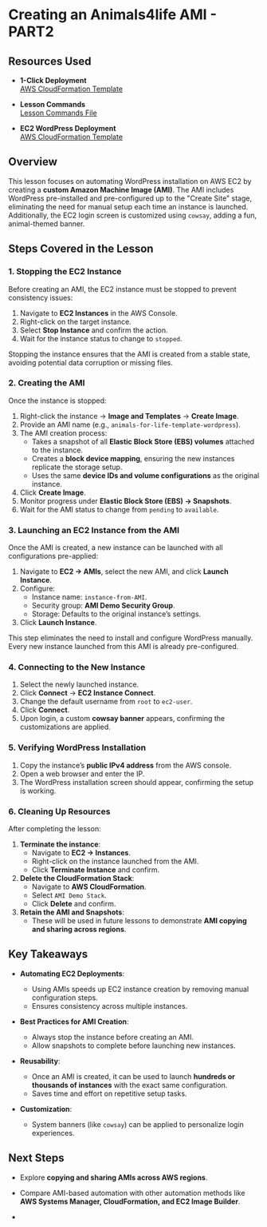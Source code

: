 # Creating an Animals4life AMI - PART2

## Resources Used

- **1-Click Deployment**  
  [AWS CloudFormation Template](https://console.aws.amazon.com/cloudformation/home?region=us-east-1#/stacks/create/review?templateURL=https://learn-cantrill-labs.s3.amazonaws.com/awscoursedemos/0007-aws-associate-ec2-ami-demo/A4L_VPC_PUBLICINSTANCE_AL2023.yaml&stackName=AMIDEMO)

- **Lesson Commands**  
  [Lesson Commands File](https://learn-cantrill-labs.s3.amazonaws.com/awscoursedemos/0007-aws-associate-ec2-ami-demo/lesson_commands_AL2023.txt)

- **EC2 WordPress Deployment**  
  [AWS CloudFormation Template](https://console.aws.amazon.com/cloudformation/home?region=us-east-1#/stacks/create/review?templateURL=https://learn-cantrill-labs.s3.amazonaws.com/awscoursedemos/0007-aws-associate-ec2-ami-demo/A4L_VPC_PUBLICINSTANCE.yaml&stackName=AMIDEMO)

## Overview

This lesson focuses on automating WordPress installation on AWS EC2 by creating a **custom Amazon Machine Image (AMI)**. The AMI includes WordPress pre-installed and pre-configured up to the "Create Site" stage, eliminating the need for manual setup each time an instance is launched. Additionally, the EC2 login screen is customized using `cowsay`, adding a fun, animal-themed banner.

## Steps Covered in the Lesson

### 1. Stopping the EC2 Instance

Before creating an AMI, the EC2 instance must be stopped to prevent consistency issues:

1. Navigate to **EC2 Instances** in the AWS Console.
2. Right-click on the target instance.
3. Select **Stop Instance** and confirm the action.
4. Wait for the instance status to change to `stopped`.

Stopping the instance ensures that the AMI is created from a stable state, avoiding potential data corruption or missing files.

### 2. Creating the AMI

Once the instance is stopped:

1. Right-click the instance → **Image and Templates** → **Create Image**.
2. Provide an AMI name (e.g., `animals-for-life-template-wordpress`).
3. The AMI creation process:
   - Takes a snapshot of all **Elastic Block Store (EBS) volumes** attached to the instance.
   - Creates a **block device mapping**, ensuring the new instances replicate the storage setup.
   - Uses the same **device IDs and volume configurations** as the original instance.
4. Click **Create Image**.
5. Monitor progress under **Elastic Block Store (EBS) → Snapshots**.
6. Wait for the AMI status to change from `pending` to `available`.

### 3. Launching an EC2 Instance from the AMI

Once the AMI is created, a new instance can be launched with all configurations pre-applied:

1. Navigate to **EC2 → AMIs**, select the new AMI, and click **Launch Instance**.
2. Configure:
   - Instance name: `instance-from-AMI`.
   - Security group: **AMI Demo Security Group**.
   - Storage: Defaults to the original instance’s settings.
3. Click **Launch Instance**.

This step eliminates the need to install and configure WordPress manually. Every new instance launched from this AMI is already pre-configured.

### 4. Connecting to the New Instance

1. Select the newly launched instance.
2. Click **Connect** → **EC2 Instance Connect**.
3. Change the default username from `root` to `ec2-user`.
4. Click **Connect**.
5. Upon login, a custom **cowsay banner** appears, confirming the customizations are applied.

### 5. Verifying WordPress Installation

1. Copy the instance’s **public IPv4 address** from the AWS console.
2. Open a web browser and enter the IP.
3. The WordPress installation screen should appear, confirming the setup is working.

### 6. Cleaning Up Resources

After completing the lesson:

1. **Terminate the instance**:
   - Navigate to **EC2 → Instances**.
   - Right-click on the instance launched from the AMI.
   - Click **Terminate Instance** and confirm.
2. **Delete the CloudFormation Stack**:
   - Navigate to **AWS CloudFormation**.
   - Select `AMI Demo Stack`.
   - Click **Delete** and confirm.
3. **Retain the AMI and Snapshots**:
   - These will be used in future lessons to demonstrate **AMI copying and sharing across regions**.

## Key Takeaways

- **Automating EC2 Deployments**:

  - Using AMIs speeds up EC2 instance creation by removing manual configuration steps.
  - Ensures consistency across multiple instances.

- **Best Practices for AMI Creation**:

  - Always stop the instance before creating an AMI.
  - Allow snapshots to complete before launching new instances.

- **Reusability**:

  - Once an AMI is created, it can be used to launch **hundreds or thousands of instances** with the exact same configuration.
  - Saves time and effort on repetitive setup tasks.

- **Customization**:
  - System banners (like `cowsay`) can be applied to personalize login experiences.

## Next Steps

- Explore **copying and sharing AMIs across AWS regions**.
- Compare AMI-based automation with other automation methods like **AWS Systems Manager, CloudFormation, and EC2 Image Builder**.

-

